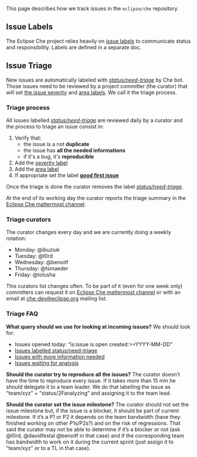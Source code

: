 This page describes how we track issues in the `eclipse/che` repository.

## Issue Labels
The Eclipse Che project relies heavily on [issue labels](https://github.com/eclipse/che/wiki/Labels) to communicate status and responsibility. Labels are defined in a separate doc.

## Issue Triage

New issues are automatically labeled with [*status/need-triage*](https://github.com/eclipse/che/labels/status%2Fneed-triage) by Che bot. Those issues need to be reviewed by a project committer (the curator) that will set [the issue severity](https://github.com/eclipse/che/wiki/Labels#bug-severities) and [area labels](https://github.com/eclipse/che/wiki/Labels#areas). We call it the triage process.

### Triage process

All issues labelled [*status/need-triage*](https://github.com/eclipse/che/labels/status%2Fneed-triage) are reviewed daily by a curator and the process to triage an issue consist in:

1. Verify that:
    - the issue is a not **duplicate**
    - the issue has **all the needed informations**
    - if it's a bug, it's **reproducible**
2. Add the [severity label](https://github.com/eclipse/che/wiki/Labels#bug-severities)
3. Add the [area label](https://github.com/eclipse/che/wiki/Labels#areas)
4. If appropriate set the label **[good first issue](https://github.com/eclipse/che/labels/good%20first%20issue)**

Once the triage is done the curator removes the label [*status/need-triage*](https://github.com/eclipse/che/labels/status%2Fneed-triage).

At the end of its working day the curator reports the triage summary in the [Eclipse Che mattermost channel](https://mattermost.eclipse.org/eclipse/channels/eclipse-che). 

### Triage curators

The curator changes every day and we are currently doing a weekly rotation:

- Monday: @ibuziuk
- Tuesday: @l0rd
- Wednesday: @benoitf
- Thursday: @tsmaeder
- Friday: @tolusha

This curators list changes often. To be part of it (even for one week only) committers can request it on [Eclipse Che mattermost channel](https://mattermost.eclipse.org/eclipse/channels/eclipse-che) or with an email at che-dev@eclipse.org mailing list.

### Triage FAQ

**What query should we use for looking at incoming issues?**
We should look for:
* Issues opened today: “is:issue is:open created:>=YYYY-MM-DD”
* [Issues labelled status/need-triage](https://github.com/eclipse/che/issues?utf8=%E2%9C%93&q=is%3Aissue+is%3Aopen+label%3Astatus%2Fneed-triage) 
* [Issues with more information needed](https://github.com/eclipse/che/issues?q=is%3Aopen+is%3Aissue+label%3Astatus%2Finfo-needed)
* [Issues waiting for analysis](https://github.com/eclipse/che/issues?q=is%3Aopen+is%3Aissue+label%3Astatus%2Fanalyzing)

**Should the curator try to reproduce all the issues?**
The curator doesn’t have the time to reproduce every issue. If it takes more than 15 min he should delegate it to a team leader. We do that labelling the issue as “team/xyz” + “status/2Fanalyzing” and assigning it to the team lead.

**Should the curator set the issue milestone?**
The curator should not set the issue milestone but, if the issue is a blocker, it should be part of current milestone. If it’s a P1 or P2 it depends on the team bandwidth (have they finished working on other P1s/P2s?) and on the risk of regressions. That said the curator may not be able to determine if it’s a blocker or not (ask @l0rd, @davidfestal @benoitf in that case) and if the corresponding team has bandwidth to work on it during the current sprint (just assign it to “team/xyz” or to a TL in that case).
